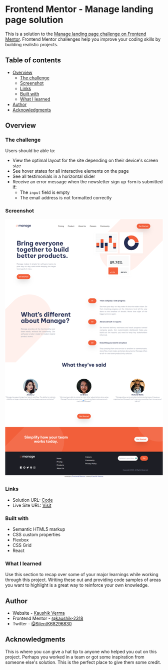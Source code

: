# Frontend Mentor - Manage landing page solution

This is a solution to the [Manage landing page challenge on Frontend Mentor](https://www.frontendmentor.io/challenges/manage-landing-page-SLXqC6P5). Frontend Mentor challenges help you improve your coding skills by building realistic projects. 

## Table of contents

- [Overview](#overview)
  - [The challenge](#the-challenge)
  - [Screenshot](#screenshot)
  - [Links](#links)
  - [Built with](#built-with)
  - [What I learned](#what-i-learned)
- [Author](#author)
- [Acknowledgments](#acknowledgments)


## Overview

### The challenge

Users should be able to:

- View the optimal layout for the site depending on their device's screen size
- See hover states for all interactive elements on the page
- See all testimonials in a horizontal slider
- Receive an error message when the newsletter sign up `form` is submitted if:
  - The `input` field is empty
  - The email address is not formatted correctly

### Screenshot

![](./src/screenshot.png)


### Links

- Solution URL: [Code](https://github.com/kaushik-2318/Frontend-Mentor/tree/main/Manage%20Landing%20Page)
- Live Site URL: [Visit](https://manage-landing-page-main-six.vercel.app/)


### Built with

- Semantic HTML5 markup
- CSS custom properties
- Flexbox
- CSS Grid
- React


### What I learned

Use this section to recap over some of your major learnings while working through this project. Writing these out and providing code samples of areas you want to highlight is a great way to reinforce your own knowledge.


## Author

- Website - [Kaushik Verma](https://portfolio-six-teal-24.vercel.app/)
- Frontend Mentor - [@kaushik-2318](https://www.frontendmentor.io/profile/kaushik-2318)
- Twitter - [@SilentK68296830](https://x.com/SilentK68296830)


## Acknowledgments

This is where you can give a hat tip to anyone who helped you out on this project. Perhaps you worked in a team or got some inspiration from someone else's solution. This is the perfect place to give them some credit.
